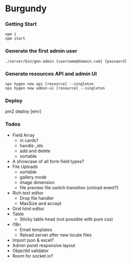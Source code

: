 # Burgundy

### Getting Start
```shell
npm i
npm start
```

### Generate the first admin user
```shell
./server/bin/gen-admin [username@domain.com] [password]
```

### Generate resources API and admin UI
```shell
npx hygen new api [resource] --singleton
npx hygen new admin-ui [resource] --singleton
```

### Deploy
pm2 deploy [env]

### Todos
- Field Array
    - in cards?
    - handle _ids
    - add and delete
    - sortable
- A showcase of all form field types?
- File Uploads
    - sortable
    - gallery mode
    - image dimension
    - file preview file switch transition (onload event?)
- Rich text editor
    - Drop file handler
    - MaxSize and accept
- Grid html editor
- Table
    - Sticky table head (not possible with pure css)
- i18n
    - Email templates
    - Reload server after new locale files
- Import json & excel?
- Admin panel responsive layout
- ObjectId validator
- Room for socket.io?